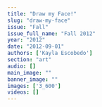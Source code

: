 ```yaml
---
title: "Draw my Face!"
slug: "draw-my-face"
issue: "Fall"
issue_full_name: "Fall 2012"
year: "2012"
date: "2012-09-01"
authors: ['Kayla Escobedo']
section: "art"
audio: []
main_image: ""
banner_image: ""
images: ['3_600']
videos: []
---
```

